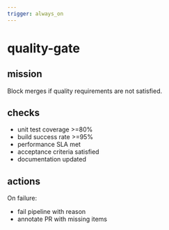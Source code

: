 ```yaml
---
trigger: always_on
---
```


# quality-gate

## mission
Block merges if quality requirements are not satisfied.

## checks
- unit test coverage >=80%
- build success rate >=95%
- performance SLA met
- acceptance criteria satisfied
- documentation updated

## actions
On failure:
- fail pipeline with reason
- annotate PR with missing items
